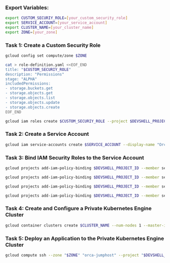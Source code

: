 ### **Export Variables:**

```bash
export CUSTOM_SECURIY_ROLE=[your_custom_security_role]
export SERVICE_ACCOUNT=[your_service_account]
export CLUSTER_NAME=[your_cluster_name]
export ZONE=[your_zone]
```

### **Task 1: Create a Custom Security Role**
```bash
gcloud config set compute/zone $ZONE
```

```bash
cat > role-definition.yaml <<EOF_END
title: "$CUSTOM_SECURIY_ROLE"
description: "Permissions"
stage: "ALPHA"
includedPermissions:
- storage.buckets.get
- storage.objects.get
- storage.objects.list
- storage.objects.update
- storage.objects.create
EOF_END
```
```bash
gcloud iam roles create $CUSTOM_SECURIY_ROLE --project $DEVSHELL_PROJECT_ID --file role-definition.yaml
```

### **Task 2: Create a Service Account**
```bash
gcloud iam service-accounts create $SERVICE_ACCOUNT --display-name "Orca Private Cluster Service Account"
```

### **Task 3: Bind IAM Security Roles to the Service Account**
```bash
gcloud projects add-iam-policy-binding $DEVSHELL_PROJECT_ID --member serviceAccount:$SERVICE_ACCOUNT@$DEVSHELL_PROJECT_ID.iam.gserviceaccount.com --role roles/monitoring.viewer

gcloud projects add-iam-policy-binding $DEVSHELL_PROJECT_ID --member serviceAccount:$SERVICE_ACCOUNT@$DEVSHELL_PROJECT_ID.iam.gserviceaccount.com --role roles/monitoring.metricWriter

gcloud projects add-iam-policy-binding $DEVSHELL_PROJECT_ID --member serviceAccount:$SERVICE_ACCOUNT@$DEVSHELL_PROJECT_ID.iam.gserviceaccount.com --role roles/logging.logWriter

gcloud projects add-iam-policy-binding $DEVSHELL_PROJECT_ID --member serviceAccount:$SERVICE_ACCOUNT@$DEVSHELL_PROJECT_ID.iam.gserviceaccount.com --role projects/$DEVSHELL_PROJECT_ID/roles/$CUSTOM_SECURIY_ROLE
```
### **Task 4: Create and Configure a Private Kubernetes Engine Cluster**

```bash
gcloud container clusters create $CLUSTER_NAME --num-nodes 1 --master-ipv4-cidr=172.16.0.64/28 --network orca-build-vpc --subnetwork orca-build-subnet --enable-master-authorized-networks --master-authorized-networks 192.168.10.2/32 --enable-ip-alias --enable-private-nodes --enable-private-endpoint --service-account $SERVICE_ACCOUNT@$DEVSHELL_PROJECT_ID.iam.gserviceaccount.com --zone $ZONE
```
### **Task 5: Deploy an Application to the Private Kubernetes Engine Cluster**

```bash
gcloud compute ssh --zone "$ZONE" "orca-jumphost" --project "$DEVSHELL_PROJECT_ID" --quiet --command "gcloud config set compute/zone $ZONE && gcloud container clusters get-credentials $CLUSTER_NAME --internal-ip && sudo apt-get install google-cloud-sdk-gke-gcloud-auth-plugin && kubectl create deployment hello-server --image=gcr.io/google-samples/hello-app:1.0 && kubectl expose deployment hello-server --name orca-hello-service --type LoadBalancer --port 80 --target-port 8080"
```





